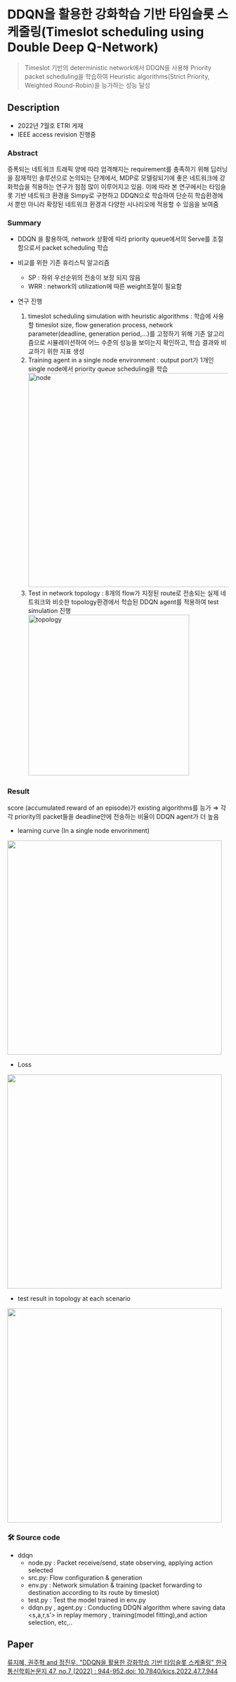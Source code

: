 # DDQN을 활용한 강화학습 기반 타임슬롯 스케줄링(**Timeslot scheduling using Double Deep Q-Network**)


> Timeslot 기반의 deterministic network에서 DDQN을 사용해 Priority packet scheduling을 학습하여 Heuristic algorithms(Strict Priority, Weighted Round-Robin)을 능가하는 성능 달성

## Description


- 2022년 7월호 ETRI 게재
- IEEE access revision 진행중

### Abstract

증폭되는 네트워크 트래픽 양에 따라 엄격해지는 requirement를 충족하기 위해 딥러닝을 잠재적인 솔루션으로 논의되는 단계에서, MDP로 모델링되기에 좋은 네트워크에 강화학습을 적용하는 연구가 점점 많이 이루어지고 있음. 이에 따라 본 연구에서는 타임슬롯 기반 네트워크 환경을 Simpy로 구현하고 DDQN으로 학습하여 단순히 학습환경에서 뿐만 아니라 확장된 네트워크 환경과 다양한 시나리오에 적응할 수 있음을 보여줌

### Summary

- DDQN 을 활용하여, network 상황에 따라 priority queue에서의 Serve를 조절함으로서 packet scheduling 학습


- 비교를 위한 기존 휴리스틱 알고리즘
    - SP : 하위 우선순위의 전송이 보장 되지 않음
    - WRR : network의 utilization에 따른 weight조절이 필요함
- 연구 진행
    1. timeslot scheduling simulation with heuristic algorithms : 학습에 사용할 timeslot size, flow generation process, network parameter(deadline, generation period,…)를 고정하기 위해 기존 알고리즘으로 시뮬레이션하여 어느 수준의 성능을 보이는지 확인하고, 학습 결과와 비교하기 위한 지표 생성
    2. Training agent in a single node environment : output port가 1개인 single node에서 priority queue scheduling을 학습
      <img width="488" alt="node" src="https://user-images.githubusercontent.com/61912635/190987229-ee093194-1c38-43fa-b9db-0cc7d37b7ce6.png">           
    3. Test in network topology : 8개의 flow가 지정된 route로 전송되는 실제 네트워크와 비슷한 topology환경에서 학습된 DDQN agent를 적용하여 test simulation 진행  
      <img width="366" alt="topology" src="https://user-images.githubusercontent.com/61912635/190987220-1dba8aed-761e-4cf1-9be9-428c42b72cd8.png">

### Result

score (accumulated reward of an episode)가 existing algorithms를 능가 ⇒ 각각 priority의 packet들을 deadline안에 전송하는 비율이 DDQN agent가 더 높음 

- learning curve (In a single node envorinment)  
<img width="488" src="https://user-images.githubusercontent.com/61912635/190987235-9dd59ac4-32d7-4a41-8c80-ac06dcd79dbd.png">  

- Loss    
<img width="488" src="https://user-images.githubusercontent.com/61912635/190987230-bd67261b-99bb-48d7-96a3-eb11e6d8d853.png">  
    
- test result in topology at each scenario  
<img width="488" src="https://user-images.githubusercontent.com/61912635/190987232-cd48bd9f-b6bb-470b-8d64-c750c6ab51f4.png">  
    

### 🛠 Source code

- ddqn
    - node.py : Packet receive/send, state observing, applying action selected
    - src.py: Flow configuration & generation
    - env.py : Network simulation & training (packet forwarding to destination according to its route by timeslot)
    - test.py : Test the model trained in env.py
    - ddqn.py , agent.py : Conducting DDQN algorithm where saving data <s,a,r,s’> in replay memory , training(model fitting),and action selection, etc,..




Paper
----

[류지혜, 권주혁 and 정진우. "DDQN을 활용한 강화학습 기반 타임슬롯 스케줄링" 한국통신학회논문지 47, no.7 (2022) : 944-952.doi: 10.7840/kics.2022.47.7.944](https://www.kci.go.kr/kciportal/ci/sereArticleSearch/ciSereArtiView.kci?sereArticleSearchBean.artiId=ART002861752)


